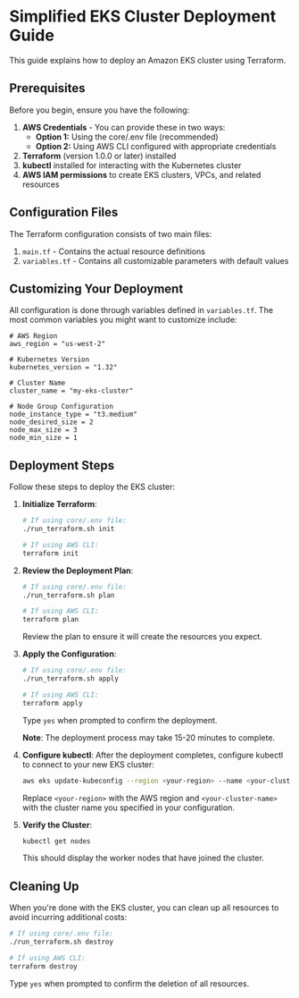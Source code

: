 # Simplified EKS Cluster Deployment Guide

This guide explains how to deploy an Amazon EKS cluster using Terraform.

## Prerequisites

Before you begin, ensure you have the following:

1. **AWS Credentials** - You can provide these in two ways:
   - **Option 1:** Using the core/.env file (recommended)
   - **Option 2:** Using AWS CLI configured with appropriate credentials
2. **Terraform** (version 1.0.0 or later) installed
3. **kubectl** installed for interacting with the Kubernetes cluster
4. **AWS IAM permissions** to create EKS clusters, VPCs, and related resources

## Configuration Files

The Terraform configuration consists of two main files:

1. `main.tf` - Contains the actual resource definitions
2. `variables.tf` - Contains all customizable parameters with default values

## Customizing Your Deployment

All configuration is done through variables defined in `variables.tf`. The most common variables you might want to customize include:

```hcl
# AWS Region
aws_region = "us-west-2"

# Kubernetes Version
kubernetes_version = "1.32"

# Cluster Name
cluster_name = "my-eks-cluster"

# Node Group Configuration
node_instance_type = "t3.medium"
node_desired_size = 2
node_max_size = 3
node_min_size = 1
```

## Deployment Steps

Follow these steps to deploy the EKS cluster:

1. **Initialize Terraform**:
   ```bash
   # If using core/.env file:
   ./run_terraform.sh init
   
   # If using AWS CLI:
   terraform init
   ```

2. **Review the Deployment Plan**:
   ```bash
   # If using core/.env file:
   ./run_terraform.sh plan
   
   # If using AWS CLI:
   terraform plan
   ```
   Review the plan to ensure it will create the resources you expect.

3. **Apply the Configuration**:
   ```bash
   # If using core/.env file:
   ./run_terraform.sh apply
   
   # If using AWS CLI:
   terraform apply
   ```
   Type `yes` when prompted to confirm the deployment.

   **Note**: The deployment process may take 15-20 minutes to complete.

4. **Configure kubectl**:
   After the deployment completes, configure kubectl to connect to your new EKS cluster:
   ```bash
   aws eks update-kubeconfig --region <your-region> --name <your-cluster-name>
   ```
   Replace `<your-region>` with the AWS region and `<your-cluster-name>` with the cluster name you specified in your configuration.

5. **Verify the Cluster**:
   ```bash
   kubectl get nodes
   ```
   This should display the worker nodes that have joined the cluster.

## Cleaning Up

When you're done with the EKS cluster, you can clean up all resources to avoid incurring additional costs:

```bash
# If using core/.env file:
./run_terraform.sh destroy

# If using AWS CLI:
terraform destroy
```

Type `yes` when prompted to confirm the deletion of all resources.
